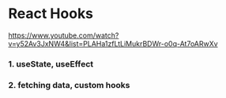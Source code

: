 # React Hooks

https://www.youtube.com/watch?v=y52Av3JxNW4&list=PLAHa1zfLtLiMukrBDWr-o0q-At7oARwXv


### 1. useState, useEffect


### 2. fetching data, custom hooks